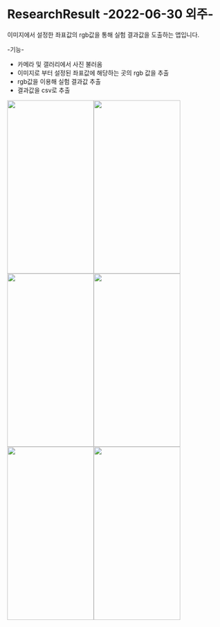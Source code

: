 # ResearchResult -2022-06-30 외주-
이미지에서 설정한 좌표값의 rgb값을 통해 실험 결과값을 도출하는 앱입니다.

-기능-
- 카메라 및 갤러리에서 사진 불러옴
- 이미지로 부터 설정된 좌표값에 해당하는 곳의 rgb 값을 추출
- rgb값을 이용해 실험 결과값 추출
- 결과값을 csv로 추출

<img src = "https://user-images.githubusercontent.com/76678911/183280313-ff66bf6a-c1d2-462a-baa4-cb22eb67b6c6.jpg" width="200" height="400"><img src = "https://user-images.githubusercontent.com/76678911/183280314-7195a4b4-6be0-4394-b2cc-0995783beaf8.jpg" width="200" height="400"><img src = "https://user-images.githubusercontent.com/76678911/183280316-3e14898a-b371-4a86-a761-f48ed04ad8dd.jpg" width="200" height="400"><img src = "https://user-images.githubusercontent.com/76678911/183280317-30f29d10-e630-4cff-927e-6a0082aa51c8.jpg" width="200" height="400"><img src = "https://user-images.githubusercontent.com/76678911/183280320-03d07b91-30df-416e-ac22-9cde291ec756.jpg" width="200" height="400"><img src = "https://user-images.githubusercontent.com/76678911/183280321-6e7b832b-c86f-4a47-899a-2a692832aecd.jpg" width="200" height="400">
